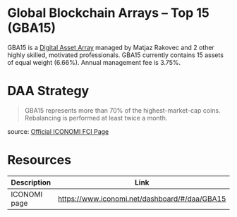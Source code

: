 # Global Blockchain Arrays – Top 15 (GBA15)
GBA15 is a [Digital Asset Array](../Digital-Asset-Arrays.md) managed by Matjaz Rakovec and 2 other highly skilled, motivated professionals. GBA15 currently contains 15 assets of equal weight (6.66%). Annual management fee is 3.75%.

# DAA Strategy
> GBA15 represents more than 70% of the highest-market-cap coins. Rebalancing is performed at least twice a month.

source: [Official ICONOMI FCI Page](https://www.iconomi.net/dashboard/#/daa/GBA15)

# Resources
Description | Link 
---|---
ICONOMI page | https://www.iconomi.net/dashboard/#/daa/GBA15
